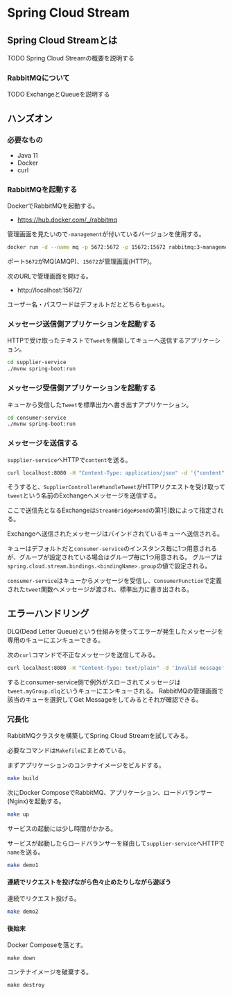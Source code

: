 # Spring Cloud Stream

## Spring Cloud Streamとは

TODO Spring Cloud Streamの概要を説明する

### RabbitMQについて

TODO ExchangeとQueueを説明する

## ハンズオン

### 必要なもの

- Java 11
- Docker
- curl

### RabbitMQを起動する

DockerでRabbitMQを起動する。

- https://hub.docker.com/_/rabbitmq

管理画面を見たいので`-management`が付いているバージョンを使用する。

```sh
docker run -d --name mq -p 5672:5672 -p 15672:15672 rabbitmq:3-management
```

ポート`5672`がMQ(AMQP)、`15672`が管理画面(HTTP)。

次のURLで管理画面を開ける。

- http://localhost:15672/

ユーザー名・パスワードはデフォルトだとどちらも`guest`。

### メッセージ送信側アプリケーションを起動する

HTTPで受け取ったテキストで`Tweet`を構築してキューへ送信するアプリケーション。

```sh
cd supplier-service
./mvnw spring-boot:run
```

### メッセージ受信側アプリケーションを起動する

キューから受信した`Tweet`を標準出力へ書き出すアプリケーション。

```sh
cd consumer-service
./mvnw spring-boot:run
```

### メッセージを送信する

`supplier-service`へHTTPで`content`を送る。

```sh
curl localhost:8080 -H "Content-Type: application/json" -d '{"content":"Hello World"}'
```

そうすると、`SupplierController#handleTweet`がHTTPリクエストを受け取って`tweet`という名前のExchangeへメッセージを送信する。

ここで送信先となるExchangeは`StreamBridge#send`の第1引数によって指定される。

Exchangeへ送信されたメッセージはバインドされているキューへ送信される。

キューはデフォルトだと`consumer-service`のインスタンス毎に1つ用意されるが、グループが設定されている場合はグループ毎に1つ用意される。
グループは`spring.cloud.stream.bindings.<bindingName>.group`の値で設定される。

`consumer-service`はキューからメッセージを受信し、`ConsumerFunction`で定義された`tweet`関数へメッセージが渡され、標準出力に書き出される。

## エラーハンドリング

DLQ(Dead Letter Queue)という仕組みを使ってエラーが発生したメッセージを専用のキューにエンキューできる。

次の`curl`コマンドで不正なメッセージを送信してみる。

```sh
curl localhost:8080 -H "Content-Type: text/plain" -d 'Invalid message'
```

するとconsumer-service側で例外がスローされてメッセージは`tweet.myGroup.dlq`というキューにエンキューされる。
RabbitMQの管理画面で該当のキューを選択してGet Messageをしてみるとそれが確認できる。

### 冗長化

RabbitMQクラスタを構築してSpring Cloud Streamを試してみる。

必要なコマンドは`Makefile`にまとめている。

まずアプリケーションのコンテナイメージをビルドする。

```sh
make build
```

次にDocker ComposeでRabbitMQ、アプリケーション、ロードバランサー(Nginx)を起動する。

```sh
make up
```

サービスの起動には少し時間がかかる。


サービスが起動したらロードバランサーを経由して`supplier-service`へHTTPで`name`を送る。

```sh
make demo1
```

#### 連続でリクエストを投げながら色々止めたりしながら遊ぼう

連続でリクエスト投げる。

```sh
make demo2
```

#### 後始末

Docker Composeを落とす。

```
make down
```

コンテナイメージを破棄する。

```
make destroy
```
